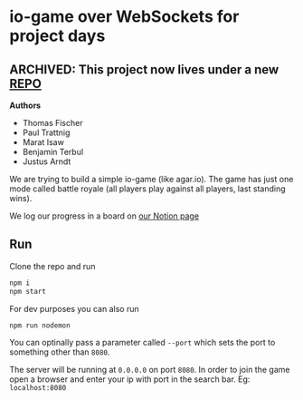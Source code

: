 # io-game over WebSockets for project days

## ARCHIVED: This project now lives under a new [REPO](https://github.com/xyl1t/sasma-io)

**Authors**
* Thomas Fischer
* Paul Trattnig
* Marat Isaw
* Benjamin Terbul
* Justus Arndt

We are trying to build a simple io-game (like agar.io). The game has just one
mode called battle royale (all players play against all players, last standing
wins). 

We log our progress in a board on [our Notion page](https://marat-isaw.notion.site/35d705d6c6db4bd6ac6cf6e7a8232735?v=8252daf928ae4b45b8853b5edb86850e)

## Run

Clone the repo and run

```sh
npm i
npm start
```

For dev purposes you can also run

```sh
npm run nodemon
```

You can optinally pass a parameter called `--port` which sets the port to
something other than `8080`.

The server will be running at `0.0.0.0` on port `8080`. In order to join the
game open a browser and enter your ip with port in the search bar. Eg:
`localhost:8080`

